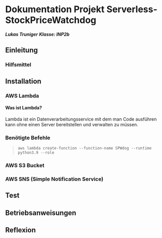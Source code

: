 
# Dokumentation Projekt Serverless-StockPriceWatchdog

 ***Lukas Truniger***
***Klasse: INP2b***
## Einleitung

### Hilfsmittel

## Installation

### AWS Lambda

#### Was ist Lambda?

Lambda ist ein Datenverarbeitungsservice mit dem man Code ausführen kann ohne einen Server bereitstellen und verwalten zu müssen.

### Benötigte Befehle

>`aws lambda create-function --function-name SPWdog --runtime python3.9 --role`

### AWS S3 Bucket

### AWS SNS (Simple Notification Service)


## Test

## Betriebsanweisungen

## Reflexion



